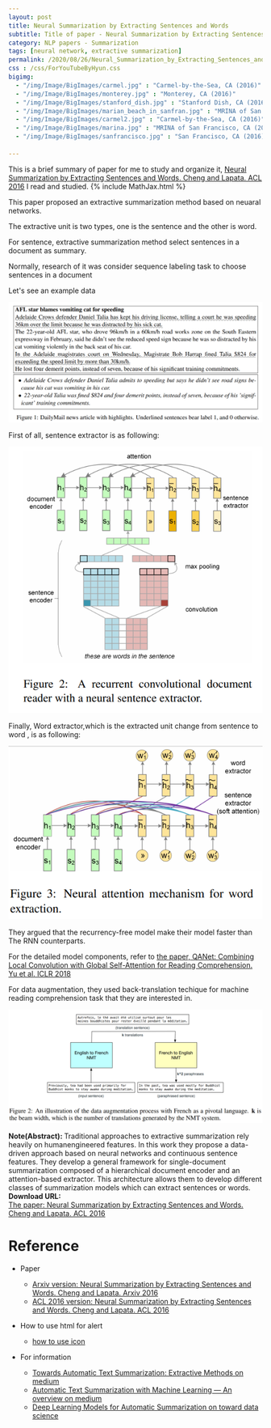 ```yaml
---
layout: post
title: Neural Summarization by Extracting Sentences and Words
subtitle: Title of paper - Neural Summarization by Extracting Sentences and Words
category: NLP papers - Summarization
tags: [neural network, extractive summarization]
permalink: /2020/08/26/Neural_Summarization_by_Extracting_Sentences_and_Words/
css : /css/ForYouTubeByHyun.css
bigimg: 
  - "/img/Image/BigImages/carmel.jpg" : "Carmel-by-the-Sea, CA (2016)"
  - "/img/Image/BigImages/monterey.jpg" : "Monterey, CA (2016)"
  - "/img/Image/BigImages/stanford_dish.jpg" : "Stanford Dish, CA (2016)"
  - "/img/Image/BigImages/marian_beach_in_sanfran.jpg" : "MRINA of San Francisco, CA (2016)"
  - "/img/Image/BigImages/carmel2.jpg" : "Carmel-by-the-Sea, CA (2016)"
  - "/img/Image/BigImages/marina.jpg" : "MRINA of San Francisco, CA (2016)"
  - "/img/Image/BigImages/sanfrancisco.jpg" : "San Francisco, CA (2016)"
  
---
```


This is a brief summary of paper for me to study and organize it, [Neural Summarization by Extracting Sentences and Words. Cheng and Lapata. ACL 2016](https://www.aclweb.org/anthology/P16-1046/) I read and studied. 
{% include MathJax.html %}

This paper proposed an extractive summarization method based on neuaral networks.

The extractive unit is two types, one is the sentence and the other is word.

For sentence, extractive summarization method select sentences in a document as summary. 

Normally, research of it was consider sequence labeling task to choose sentences in a document 

Let's see an example data 

![Cheng and Lapata. ACL 2016](/img/Image/NaturalLanguageProcessing/NLPLabs/Paper_Investigation/Summarization/2018-03-09-Centroid-based_Text_Summarization_through_Compositionality_of_Word_Embeddings/2020-08-26-Neural_Summarization_by_Extracting_Sentences_and_Words/example_data.PNG)

First of all, sentence extractor is as following:

![Cheng and Lapata. ACL 2016](/img/Image/NaturalLanguageProcessing/NLPLabs/Paper_Investigation/Summarization/2018-03-09-Centroid-based_Text_Summarization_through_Compositionality_of_Word_Embeddings/2020-08-26-Neural_Summarization_by_Extracting_Sentences_and_Words/Sentence_extractor.PNG)

Finally, Word extractor,which is the extracted unit change from sentence to word , is as following:

![Cheng and Lapata. ACL 2016](/img/Image/NaturalLanguageProcessing/NLPLabs/Paper_Investigation/Summarization/2018-03-09-Centroid-based_Text_Summarization_through_Compositionality_of_Word_Embeddings/2020-08-26-Neural_Summarization_by_Extracting_Sentences_and_Words/Word_extractor.PNG)

They argued that the recurrency-free model make  their model faster than The RNN counterparts.

For the detailed model components, refer to [the paper, QANet: Combining Local Convolution with Global Self-Attention for Reading Comprehension. Yu et al. ICLR 2018](https://openreview.net/forum?id=B14TlG-RW/)

For data augmentation, they used back-translation techique for machine reading comprehension task that they are interested in. 

![Yu et al. ICLR 2018](/img/Image/NaturalLanguageProcessing/NLPLabs/Paper_Investigation/MRC/2020-08-25-QANet_Combining_Local_Convolution_with_Global_Self-Attention_for_Reading_Comprehension/Data_augmentation.PNG)

<div class="alert alert-info" role="alert"><i class="fa fa-info-circle"></i> <b>Note(Abstract): </b>
Traditional approaches to extractive summarization rely heavily on humanengineered features. In this work they propose a data-driven approach based on neural networks and continuous sentence features. They develop a general framework for single-document summarization composed of a hierarchical document encoder and an attention-based extractor. This architecture allows them to develop different classes of summarization models which can extract sentences or words. 
</div>
    
<div class="alert alert-success" role="alert"><i class="fa fa-paperclip fa-lg"></i> <b>Download URL: </b><br>
  <a href="https://www.aclweb.org/anthology/P16-1046/">The paper: Neural Summarization by Extracting Sentences and Words. Cheng and Lapata. ACL 2016</a>
</div>

# Reference 

- Paper 
  - [Arxiv version: Neural Summarization by Extracting Sentences and Words.  Cheng and Lapata. Arxiv 2016](https://arxiv.org/abs/1603.07252)
  - [ACL 2016 version: Neural Summarization by Extracting Sentences and Words. Cheng and Lapata. ACL 2016](https://www.aclweb.org/anthology/P16-1046/)
  
- How to use html for alert
  - [how to use icon](http://idratherbewriting.com/documentation-theme-jekyll/mydoc_icons.html)
  
- For information 
  - [Towards Automatic Text Summarization: Extractive Methods on medium](https://medium.com/sciforce/towards-automatic-text-summarization-extractive-methods-e8439cd54715)
  - [Automatic Text Summarization with Machine Learning — An overview on medium](https://medium.com/luisfredgs/automatic-text-summarization-with-machine-learning-an-overview-68ded5717a25)
  - [Deep Learning Models for Automatic Summarization on toward data science](https://towardsdatascience.com/deep-learning-models-for-automatic-summarization-4c2b89f2a9ea)
    


